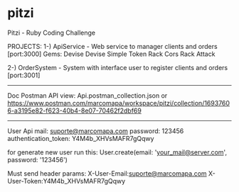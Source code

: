 # pitzi
Pitzi - Ruby Coding Challenge

PROJECTS:
1-) ApiService - Web service to manager clients and orders
[port:3000]
Gems:
Devise
Devise Simple Token
Rack Cors
Rack Attack

2-) OrderSystem - System with interface user to register clients and orders
[port:3001]

------------------
Doc Postman API view:
Api.postman_collection.json
or
https://www.postman.com/marcomapa/workspace/pitzi/collection/16937606-a3195e82-f623-40b4-8e07-70462f2dbf69

------------------
User Api
mail: suporte@marcomapa.com
password: 123456
authentication_token: Y4M4b_XHVsMAFR7gQqwy

for generate new user run this:
User.create(email: 'your_mail@server.com', password: '123456')

Must send header params:
X-User-Email:suporte@marcomapa.com
X-User-Token:Y4M4b_XHVsMAFR7gQqwy
